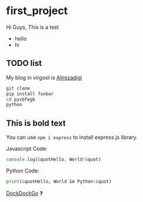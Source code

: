 # first_project
Hi Guys, This is a test
- hello
- hi
## TODO list
My blog in virgool is [Alirezadigi](https://virgool.io/@alirezadigi)
```bash
git clone
pip install foobar
cd pyvbfegb
python
```
**This is bold text**
---
You can use `npm i express` to install express.js library.

Javascript Code:
```javascript
console.log(&quotHello, World!&quot)
```

Python Code:
```python
print(&quotHello, World in Python!&quot)
```

[DockDockGo](https://duckduckgo.com/)
:question:
